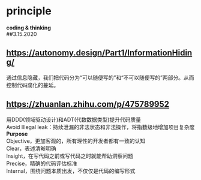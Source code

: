 # principle
**coding &amp; thinking**  
##3.15.2020  
## https://autonomy.design/Part1/InformationHiding/
通过信息隐藏，我们把代码分为“可以随便写的”和“不可以随便写的”两部分。从而控制代码腐化的蔓延。  
## https://zhuanlan.zhihu.com/p/475789952
用DDD(领域驱动设计)和ADT(代数数据类型)提升代码质量  
Avoid Illegal leak：持续泄漏的非法状态和非法操作，将指数级地增加项目复杂度      
**Purpose**  
Objective，更加客观的，所有理性的开发者都有一致的认知  
Clear，表述清晰明确  
Insight，在写代码之前或写代码之时就能帮助洞察问题  
Precise，精确的代码评估标准  
Internal，围绕问题本质出发，不仅仅是代码的编写形式  

